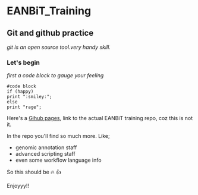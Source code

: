 # EANBiT_Training
## Git and github practice
*git is an open source tool.very handy skill.*
### Let's begin

*first a code block to gauge your feeling*

```
#code block
if (happy)
print ":smiley:";
else
print "rage";
```

Here's a [Gihub pages](https://github.com/eanbit-rt2019), link to the actual EANBiT training repo, coz this is not it.

In the repo you'll find so much more. Like;
- genomic annotation staff
- advanced scripting staff
- even some workflow language info

So this should be :fire: :+1:

Enjoyyy!!

